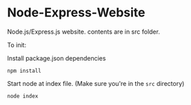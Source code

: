 # Node-Express-Website
Node.js/Express.js website. contents are in src folder.

To init:

Install package.json dependencies

`npm install`

Start node at index file. (Make sure you're in the `src` directory)

`node index`

